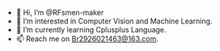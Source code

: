 - 👋 Hi, I’m @RFsmen-maker
- 👀 I’m interested in Computer Vision and Machine Learning.
- 🌱 I’m currently learning Cplusplus Language.
- 📫 Reach me on Br2926021463@163.com.

<!---
RFsmen-maker/RFsmen-maker is a ✨ special ✨ repository because its `README.md` (this file) appears on your GitHub profile.
You can click the Preview link to take a look at your changes.
--->
